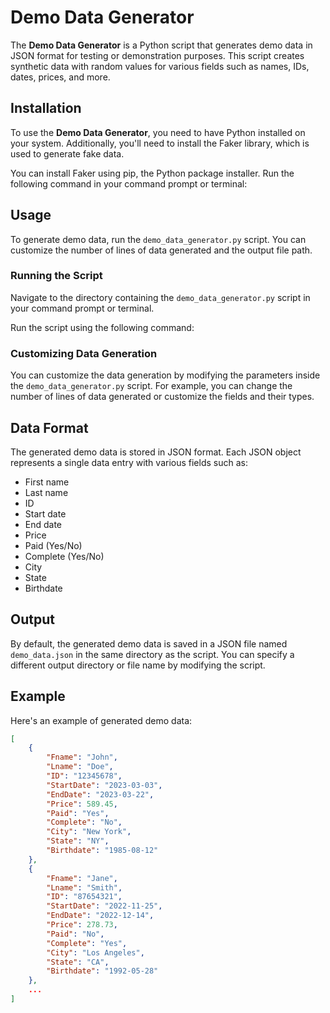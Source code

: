 # Demo Data Generator

The **Demo Data Generator** is a Python script that generates demo data in JSON format for testing or demonstration purposes. This script creates synthetic data with random values for various fields such as names, IDs, dates, prices, and more.

## Installation

To use the **Demo Data Generator**, you need to have Python installed on your system. Additionally, you'll need to install the Faker library, which is used to generate fake data.

You can install Faker using pip, the Python package installer. Run the following command in your command prompt or terminal:


## Usage

To generate demo data, run the `demo_data_generator.py` script. You can customize the number of lines of data generated and the output file path.

### Running the Script

Navigate to the directory containing the `demo_data_generator.py` script in your command prompt or terminal.

Run the script using the following command:


### Customizing Data Generation

You can customize the data generation by modifying the parameters inside the `demo_data_generator.py` script. For example, you can change the number of lines of data generated or customize the fields and their types.

## Data Format

The generated demo data is stored in JSON format. Each JSON object represents a single data entry with various fields such as:

- First name
- Last name
- ID
- Start date
- End date
- Price
- Paid (Yes/No)
- Complete (Yes/No)
- City
- State
- Birthdate

## Output

By default, the generated demo data is saved in a JSON file named `demo_data.json` in the same directory as the script. You can specify a different output directory or file name by modifying the script.

## Example

Here's an example of generated demo data:

```json
[
    {
        "Fname": "John",
        "Lname": "Doe",
        "ID": "12345678",
        "StartDate": "2023-03-03",
        "EndDate": "2023-03-22",
        "Price": 589.45,
        "Paid": "Yes",
        "Complete": "No",
        "City": "New York",
        "State": "NY",
        "Birthdate": "1985-08-12"
    },
    {
        "Fname": "Jane",
        "Lname": "Smith",
        "ID": "87654321",
        "StartDate": "2022-11-25",
        "EndDate": "2022-12-14",
        "Price": 278.73,
        "Paid": "No",
        "Complete": "Yes",
        "City": "Los Angeles",
        "State": "CA",
        "Birthdate": "1992-05-28"
    },
    ...
]
